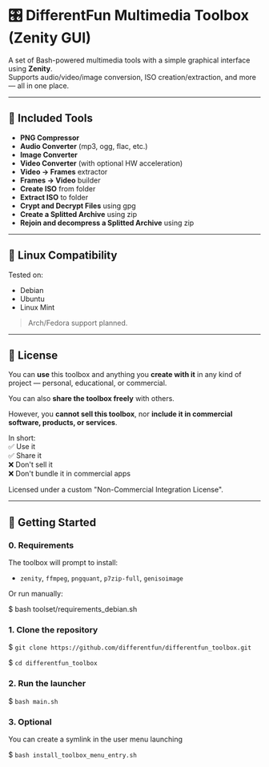# 🎛️ DifferentFun Multimedia Toolbox (Zenity GUI)

A set of Bash-powered multimedia tools with a simple graphical interface using **Zenity**.  
Supports audio/video/image conversion, ISO creation/extraction, and more — all in one place.

---

## 🧰 Included Tools

- **PNG Compressor**
- **Audio Converter** (mp3, ogg, flac, etc.)
- **Image Converter**
- **Video Converter** (with optional HW acceleration)
- **Video → Frames** extractor
- **Frames → Video** builder
- **Create ISO** from folder
- **Extract ISO** to folder
- **Crypt and Decrypt Files** using gpg
- **Create a Splitted Archive** using zip
- **Rejoin and decompress a Splitted Archive** using zip

---

## 🐧 Linux Compatibility

Tested on:

- Debian
- Ubuntu
- Linux Mint

> Arch/Fedora support planned.

---

## 📜 License

You can **use** this toolbox and anything you **create with it** in any kind of project — personal, educational, or commercial.

You can also **share the toolbox freely** with others.

However, you **cannot sell this toolbox**, nor **include it in commercial software, products, or services**.

In short:  
✅ Use it  
✅ Share it  
❌ Don't sell it  
❌ Don't bundle it in commercial apps

Licensed under a custom "Non-Commercial Integration License".

---

## 🚀 Getting Started

### 0. Requirements

The toolbox will prompt to install:

- `zenity`, `ffmpeg`, `pngquant`, `p7zip-full`, `genisoimage`

Or run manually:

$ bash toolset/requirements_debian.sh

### 1. Clone the repository

$ `git clone https://github.com/differentfun/differentfun_toolbox.git `

$ `cd differentfun_toolbox`

### 2. Run the launcher
$ `bash main.sh`

### 3. Optional
You can create a symlink in the user menu launching

$ `bash install_toolbox_menu_entry.sh`

